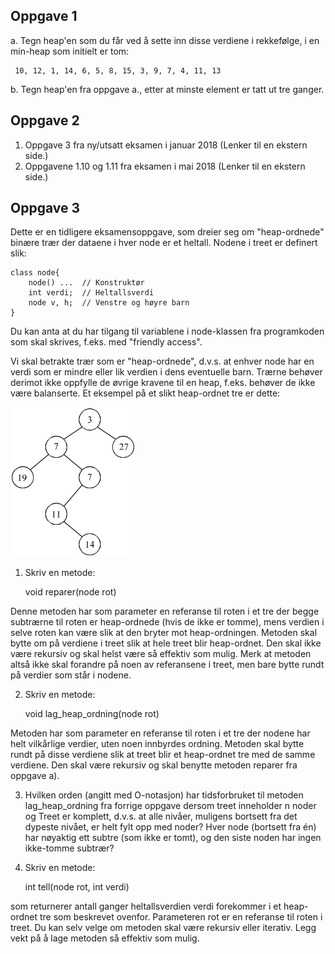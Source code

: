 ## Oppgave 1

a. Tegn heap'en som du får ved å sette inn disse verdiene i rekkefølge, i en min-heap som initielt er tom:

     10, 12, 1, 14, 6, 5, 8, 15, 3, 9, 7, 4, 11, 13

b. Tegn heap'en fra oppgave a., etter at minste element er tatt ut tre ganger.

## Oppgave 2
1. Oppgave 3 fra ny/utsatt eksamen i januar 2018 (Lenker til en ekstern side.)
2. Oppgavene 1.10 og 1.11 fra eksamen i mai 2018 (Lenker til en ekstern side.)

## Oppgave 3
Dette er en tidligere eksamensoppgave, som dreier seg om "heap-ordnede" binære trær der dataene i hver node er et heltall. Nodene i treet er definert slik:

    class node{
        node() ...  // Konstruktør
        int verdi;  // Heltallsverdi
        node v, h;  // Venstre og høyre barn
    }

Du kan anta at du har tilgang til variablene i node-klassen fra programkoden som skal skrives, f.eks. med "friendly access".

Vi skal betrakte trær som er "heap-ordnede", d.v.s. at enhver node har en verdi som er mindre eller lik verdien i dens eventuelle barn. Trærne behøver derimot ikke oppfylle de øvrige kravene til en heap, f.eks. behøver de ikke være balanserte. Et eksempel på et slikt heap-ordnet tre er dette:

![img.png](img.png)

1. Skriv en metode:


    void reparer(node rot)

Denne metoden har som parameter en referanse til roten i et tre der begge subtrærne til roten er heap-ordnede (hvis de ikke er tomme), mens verdien i selve roten kan være slik at den bryter mot heap-ordningen.
Metoden skal bytte om på verdiene i treet slik at hele treet blir heap-ordnet. Den skal ikke være rekursiv og skal helst være så effektiv som mulig. Merk at metoden altså ikke skal forandre på noen av referansene i treet, men bare bytte rundt på verdier som står i nodene.

2. Skriv en metode:


    void lag_heap_ordning(node rot)

Metoden har som parameter en referanse til roten i et tre der nodene har helt vilkårlige verdier, uten noen innbyrdes ordning. Metoden skal bytte rundt på disse verdiene slik at treet blir et heap-ordnet tre med de samme verdiene. Den skal være rekursiv og skal benytte metoden reparer fra oppgave a).

3. Hvilken orden (angitt med O-notasjon) har tidsforbruket til metoden lag_heap_ordning fra forrige oppgave dersom treet inneholder n noder og
   Treet er komplett, d.v.s. at alle nivåer, muligens bortsett fra det dypeste nivået, er helt fylt opp med noder?
   Hver node (bortsett fra én) har nøyaktig ett subtre (som ikke er tomt), og den siste noden har ingen ikke-tomme subtrær?

4. Skriv en metode:


     int tell(node rot, int verdi)

som returnerer antall ganger heltallsverdien verdi forekommer i et heap-ordnet tre som beskrevet ovenfor. Parameteren rot er en referanse til roten i treet. Du kan selv velge om metoden skal være rekursiv eller iterativ. Legg vekt på å lage metoden så effektiv som mulig.